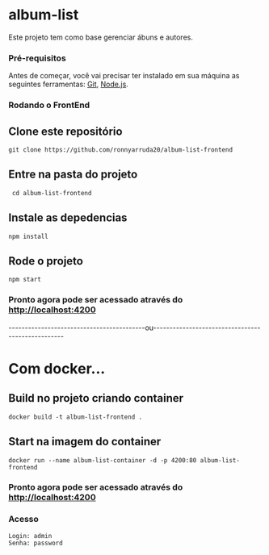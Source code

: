 # album-list 

 Este projeto tem como base gerenciar ábuns e autores.
 
### Pré-requisitos

Antes de começar, você vai precisar ter instalado em sua máquina as seguintes ferramentas:
[Git](https://git-scm.com), [Node.js](https://nodejs.org/en/).

### Rodando o FrontEnd 

## Clone este repositório
``` 
git clone https://github.com/ronnyarruda20/album-list-frontend
```
## Entre na pasta do projeto
```
 cd album-list-frontend
```
## Instale as depedencias 
```
npm install
```
## Rode o projeto
```
npm start
```
### Pronto agora pode ser acessado através do [http://localhost:4200](http://localhost:4200)
------------------------------------------ou--------------------------------------------------

# Com docker...

## Build no projeto criando container
```
docker build -t album-list-frontend .
```
## Start na imagem do container
```
docker run --name album-list-container -d -p 4200:80 album-list-frontend
```
### Pronto agora pode ser acessado através do [http://localhost:4200](http://localhost:4200)

### Acesso
```
Login: admin
Senha: password
```
